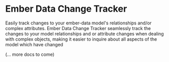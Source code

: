 # Ember Data Change Tracker

Easily track changes to your ember-data model's relationships and/or complex attributes.
Ember Data Change Tracker seamlessly track the changes to your model relationships and or attribute changes when dealing with complex objects, making it easier to inquire about all aspects of the model which have changed

(... more docs to come)
